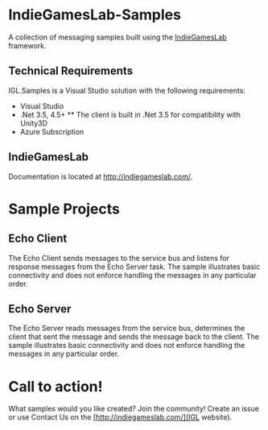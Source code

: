 # IndieGamesLab-Samples
A collection of messaging samples built using the [IndieGamesLab](https://github.com/spikesoftware/IndieGamesLab) framework.

## Technical Requirements
IGL.Samples is a Visual Studio solution with the following requirements:
* Visual Studio
* .Net 3.5, 4.5+
** The client is built in .Net 3.5 for compatibility with Unity3D
* Azure Subscription

## IndieGamesLab
Documentation is located at http://indiegameslab.com/.

# Sample Projects
## Echo Client
The Echo Client sends messages to the service bus and listens for response messages from the Echo Server task.  The sample illustrates basic connectivity and does not enforce handling the messages in any particular order.

## Echo Server
The Echo Server reads messages from the service bus, determines the client that sent the message and sends the message back to the client.  The sample illustrates basic connectivity and does not enforce handling the messages in any particular order.

# Call to action!
What samples would you like created?  Join the community!  Create an issue or use Contact Us on the [http://indiegameslab.com/](IGL website).

